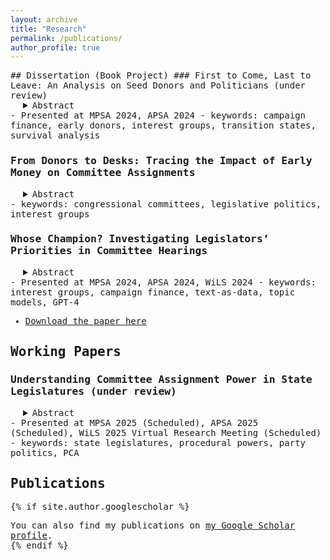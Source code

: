 ```yaml
---
layout: archive
title: "Research"
permalink: /publications/
author_profile: true
---
```

<span style="font-family: 'Lucida Console', monospace;">
## Dissertation (Book Project)
### First to Come, Last to Leave: An Analysis on Seed Donors and Politicians (under review)
  <div style="margin-left: 20px;">
<details>
  <summary> Abstract </summary>
  Who supports first time candidates and why? I argue that early donors to first-time candidates establish relationships with them as long-term commitments. This research examines whether donors who share policy goals with legislators and support them during their first successful primary—“seed interests”—become enduring allies throughout their careers. Analyzing donation data from the 102nd to 115th House freshman cohorts, I track seed interest contributions across multiple elections and compare them to “bandwagon interests,” which only begin supporting legislators once their viability is clear. The results show that seed interests contribute approximately $5,200 more per election cycle and are more likely to sustain their support. This effect is strongest for legislators who won their seats through open-seat primaries. Tracking donor-legislator relationships reveals that seed interest ties with open-seat primary winners last 20% longer than those with legislators who defeated incumbents. Additionally, seed interests are 5% more likely to resume contributions after periods of inactivity than bandwagon donors—equating to about 21 more returning donors and an additional $42,600 in campaign funds. Unlike bandwagon interests, whose support is often opportunistic, seed interests demonstrate greater financial consistency and resilience. However, loyalty at the political action committee (PAC) level within seed interests is conditional on electoral conditions. This research highlights the distinct dynamics of early donor-legislator relationships and the strategic behavior of seed interests, offering insights into how early investments can secure long-term influence.
</details>
    </div>
- Presented at MPSA 2024, APSA 2024
- keywords: campaign finance, early donors, interest groups, transition states, survival analysis

### From Donors to Desks: Tracing the Impact of Early Money on Committee Assignments
 <div style="margin-left: 20px;">
<details>
  <summary> Abstract </summary>
 I look at whether legislators try to sit in committees whose jurisdictions is related to their seed donors’ interests. I define committee jurisdiction in two ways: (1) by examining donations to committee members in the past election cycle and (2) by identifying where bills on specific policy interests were assigned from the floor. To test whether legislators join committees aligned with their seed donors’ interests, I analyze the match rates between MCs’ seed donor interests and committee affiliations over their careers. I also run a survival model, treating placement on a seed interest-related committee as an event, and compare the time it takes for MCs to join a seed donor interest committee versus a bandwagon interest committee. I find that most legislators secure a position on a seed donor-related committee by their fourth cycle, with Republicans doing so earlier and at a higher rate than Democrats.
</details>
    </div>
- keywords: congressional committees, legislative politics, interest groups

### Whose Champion? Investigating Legislators’ Priorities in Committee Hearings 
 <div style="margin-left: 20px;">
<details>
  <summary> Abstract </summary>
  Whose interests do legislators advocate for in lawmaking? The literature has extensively explored the incentives shaping legislators' behavior, with particular focus on the roles of donors and constituents. This study specifically examines the influence of early donors ("seed interests") on legislators' actions during committee hearings. By analyzing transcripts from committee hearings in the 107th to 117th sessions of the House of Representatives using supervised and semi-supervised topic models, and cross-validating the results with an AI assistant, I investigate whether legislators prioritize their seed interests over those of their constituents or largest donors, especially in relation to the electoral conditions under which these relationships were formed. The findings reveal that legislators are more likely to advocate for seed donors when they secured their seat through open-seat primaries followed by non-competitive general elections. In contrast, legislators show less consistent support for seed donors when elected through more competitive routes, where they are incentivized to appeal to the broader electorate. These results highlight a new type of interest group-legislator relationship that may help explain legislators' lawmaking behavior.
</details>
       </div>
  - Presented at MPSA 2024, APSA 2024, WiLS 2024
  - keywords: interest groups, campaign finance, text-as-data, topic models, GPT-4
  
  - <a href="https://www.dropbox.com/scl/fi/h05rgmjfx8ka7cti3b1l8/chun_committees_nov.pdf?rlkey=uk2r8xhshvanmaj5308ili5ov&st=kpaglvvh&dl=0">Download the paper here</a>


## Working Papers
### Understanding Committee Assignment Power in State Legislatures (under review)
 <div style="margin-left: 20px;">
<details>
  <summary> Abstract </summary>
  How important is committee assignment power in state legislatures? I argue that its effect is often overestimated in contemporary literature. While influential, removing high-leverage individuals and states yielded significantly smaller estimated effects than the findings of Fouirnaies and Hall (2018). In fact, matching and dimension reduction techniques revealed that the observed effect is more closely associated with negative agenda power, i.e., veto power.
</details>
   </div>
- Presented at MPSA 2025 (Scheduled), APSA 2025 (Scheduled), WiLS 2025 Virtual Research Meeting (Scheduled)
- keywords: state legislatures, procedural powers, party politics, PCA
  
## Publications
{% if site.author.googlescholar %}
  <div class="wordwrap">You can also find my publications on <a href="{{site.author.googlescholar}}">my Google Scholar profile</a>.</div>
{% endif %}
